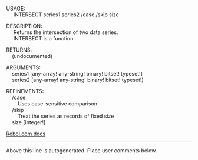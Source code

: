 USAGE:  
&nbsp;&nbsp;&nbsp;&nbsp;&nbsp;INTERSECT&nbsp;series1&nbsp;series2&nbsp;/case&nbsp;/skip&nbsp;size  
  
DESCRIPTION:  
&nbsp;&nbsp;&nbsp;&nbsp;&nbsp;Returns&nbsp;the&nbsp;intersection&nbsp;of&nbsp;two&nbsp;data&nbsp;series.  
&nbsp;&nbsp;&nbsp;&nbsp;&nbsp;INTERSECT&nbsp;is&nbsp;a&nbsp;function&nbsp;.  
  
RETURNS:  
&nbsp;&nbsp;&nbsp;&nbsp;(undocumented)  
  
ARGUMENTS:  
&nbsp;&nbsp;&nbsp;&nbsp;series1&nbsp;[any-array!&nbsp;any-string!&nbsp;binary!&nbsp;bitset!&nbsp;typeset!]  
&nbsp;&nbsp;&nbsp;&nbsp;series2&nbsp;[any-array!&nbsp;any-string!&nbsp;binary!&nbsp;bitset!&nbsp;typeset!]  
  
REFINEMENTS:  
&nbsp;&nbsp;&nbsp;&nbsp;/case  
&nbsp;&nbsp;&nbsp;&nbsp;&nbsp;&nbsp;&nbsp;&nbsp;Uses&nbsp;case-sensitive&nbsp;comparison  
&nbsp;&nbsp;&nbsp;&nbsp;/skip  
&nbsp;&nbsp;&nbsp;&nbsp;&nbsp;&nbsp;&nbsp;&nbsp;Treat&nbsp;the&nbsp;series&nbsp;as&nbsp;records&nbsp;of&nbsp;fixed&nbsp;size  
&nbsp;&nbsp;&nbsp;&nbsp;size&nbsp;[integer!]  

[Rebol.com docs](http://www.rebol.com/r3/docs/functions/intersect.html)
___
Above this line is autogenerated. Place user comments below.
